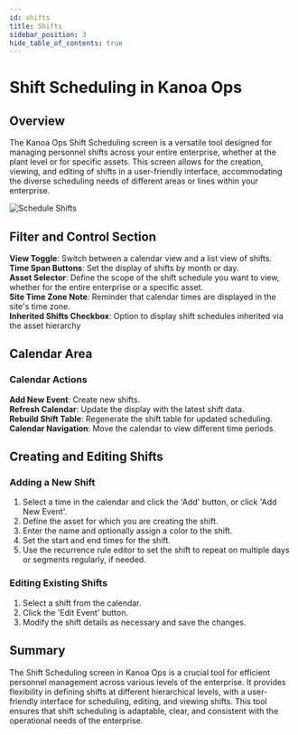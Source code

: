 ```yaml
---
id: shifts
title: Shifts
sidebar_position: 3
hide_table_of_contents: true
---
```


# Shift Scheduling in Kanoa Ops

## Overview
The Kanoa Ops Shift Scheduling screen is a versatile tool designed for managing personnel shifts across your entire enterprise, whether at the plant level or for specific assets. This screen allows for the creation, viewing, and editing of shifts in a user-friendly interface, accommodating the diverse scheduling needs of different areas or lines within your enterprise.

![Schedule Shifts](/img/ops-scheduling-shifts.png)


## Filter and Control Section
**View Toggle**: Switch between a calendar view and a list view of shifts.<br />
**Time Span Buttons**:  Set the display of shifts by month or day.<br />
**Asset Selector**:  Define the scope of the shift schedule you want to view, whether for the entire enterprise or a specific asset.<br />
**Site Time Zone Note**:  Reminder that calendar times are displayed in the site's time zone.<br />
**Inherited Shifts Checkbox**:  Option to display shift schedules inherited via the asset hierarchy

## Calendar Area

### Calendar Actions
**Add New Event**: Create new shifts.<br />
**Refresh Calendar**: Update the display with the latest shift data.<br />
**Rebuild Shift Table**: Regenerate the shift table for updated scheduling.<br />
**Calendar Navigation**: Move the calendar to view different time periods.

## Creating and Editing Shifts
### Adding a New Shift
1. Select a time in the calendar and click the 'Add' button, or click 'Add New Event'.
2. Define the asset for which you are creating the shift.
3. Enter the name and optionally assign a color to the shift.
4. Set the start and end times for the shift.
5. Use the recurrence rule editor to set the shift to repeat on multiple days or segments regularly, if needed.

### Editing Existing Shifts
1. Select a shift from the calendar.
2. Click the 'Edit Event' button.
3. Modify the shift details as necessary and save the changes.

## Summary
The Shift Scheduling screen in Kanoa Ops is a crucial tool for efficient personnel management across various levels of the enterprise. It provides flexibility in defining shifts at different hierarchical levels, with a user-friendly interface for scheduling, editing, and viewing shifts. This tool ensures that shift scheduling is adaptable, clear, and consistent with the operational needs of the enterprise.
 
